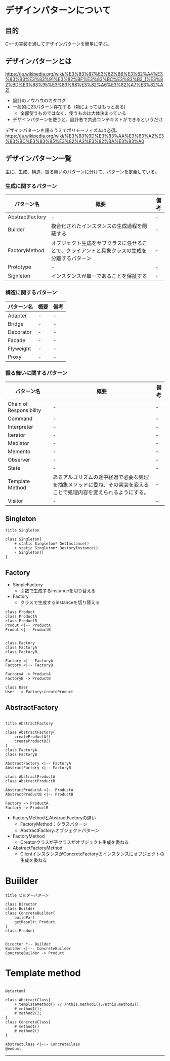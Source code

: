 # デザインパターンについて

## 目的

C++の実装を通してデザインパターンを簡単に学ぶ。


## デザインパターンとは

https://ja.wikipedia.org/wiki/%E3%83%87%E3%82%B6%E3%82%A4%E3%83%B3%E3%83%91%E3%82%BF%E3%83%BC%E3%83%B3_(%E3%82%BD%E3%83%95%E3%83%88%E3%82%A6%E3%82%A7%E3%82%A2)


* 設計のノウハウのカタログ
* 一般的に23パターン存在する（物によってはもっとある)
    * 全部使うものではなく、使うものは大体決まっている
* デザインパターンを使うと、設計者で共通コンテキストができるというだけ

デザインパターンを語るうえでポリモーフィズムは必須。
https://ja.wikipedia.org/wiki/%E3%83%9D%E3%83%AA%E3%83%A2%E3%83%BC%E3%83%95%E3%82%A3%E3%82%BA%E3%83%A0

## デザインパターン一覧

主に、生成、構造、振る舞いのパターンに分けて、パターンを定義している。

### 生成に関するパターン

|パターン名     |概要|備考|
|---------------|----|----|
|AbstractFactory|-   |-   |
|Builder        |複合化されたインスタンスの生成過程を隠蔽する   |-   |
|FactoryMethod  | オブジェクト生成をサブクラスに任せることで、クライアントと具象クラスの生成を分離するパターン  |-   |
|Prototype      |-   |-   |
|Signleton      | インスタンスが単一であることを保証する   |-   |



### 構造に関するパターン

|パターン名|概要|備考|
|----------|----|----|
|Adapter   |-   |-   |
|Bridge    |-   |-   |
|Decorator |-   |-   |
|Facade    |-   |-   |
|Flyweight |-   |-   |
|Proxy     |-   |-   |

### 振る舞いに関するパターン

|パターン名             |概要|備考|
|-----------------------|----|----|
|Chain of Responsibility|-   |-   |
|Command                |-   |-   |
|Interpreter            |-   |-   |
|Iterator               |-   |-   |
|Mediator               |-   |-   |
|Memento                |-   |-   |
|Observer               |-   |-   |
|State                  |-   |-   |
|Template Method        |あるアルゴリズムの途中経過で必要な処理を抽象メソッドに委ね、その実装を変えることで処理内容を変えられるようにする。   |-   |
|Visitor                |-   |-   |


## Singleton


```plantuml
title Singleton

class Singleton{
    + static Singleton* GetInstance()
    + static Singleton* DestoryInstance()
    - Singleton()
}

```

## Factory

* SimpleFactory
    * 引数で生成するinstanceを切り替える
* Factory
    * クラスで生成するinstanceを切り替える


```plantuml
class Product
class ProductA
class ProductB
Produt <|-- ProductA
Produt <|-- ProductB


class Factory
class FactoryA
class FactoryB

Factory <|-- FactoryA
Factory <|-- FactoryB

FactoryA -> ProductA
FactoryB -> ProductB

class User
User --> Factory:createProduct

```


## AbstractFactory

```plantuml

title AbstractFactory

class AbstractFactory{
    createProductA()
    createProductB()
}
class FactoryA
class FactoryB

AbstractFactory <|-- FactoryA
AbstractFactory <|-- FactoryB

class AbstractProductA
class AbstractProductB

AbstractProductA <|-- ProductA
AbstractProductB <|-- ProductB

Factory -> ProductA
Factory -> ProductB

```

* FactoryMethodとAbstractFactoryの違い
    * FactoryMethod：クラスパターン
    * AbstractFactory:オブジェクトパターン
* FactoryMethod
    * Creatorクラスが子クラスがオブジェクト生成を委ねる
* AbstractFactoryMethod
    * ClientインスタンスがConcreteFactoryのインスタンスにオブジェクトの生成を委ねる


# Buiilder

```plantuml
title ビルダーパターン

class Director
class Builder
class ConcreteBuilder{
    buildPart
    getResult: Product
}
class Product


Director *-- Builder
Builder <|--- ConcreteBuilder
ConcreteBuilder -> Product

```


# Template method


```plantuml

@startuml

class AbstractClass{
    + templateMethod() // /nthis.method1();/nthis.method2();
    # method1();
    # method2();
}
class ConcreteClass{
    # method1()
    # method2()
}

AbstractClass <|--- ConcreteClass
@enduml

```


-------------------------------------------


